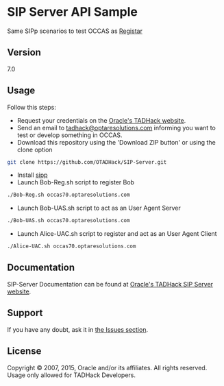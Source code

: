 SIP Server API Sample
=========

Same SIPp scenarios to test OCCAS as [Registar](http://docs.oracle.com/cd/E49461_01/doc.70/e52859/inf_proxyregistrar.htm#CASCG269)

Version
----

7.0

Usage
----

Follow this steps:

+ Request your credentials on the [Oracle's TADHack website](http://tadhack.optaresolutions.com).
+ Send an email to tadhack@optaresolutions.com informing you want to test or develop something in OCCAS. 
+ Download this repository using the 'Download ZIP button' or using the clone option

```sh
git clone https://github.com/OTADHack/SIP-Server.git
```

+ Install [sipp](https://github.com/SIPp/sipp)
+ Launch Bob-Reg.sh script to register Bob

```sh
./Bob-Reg.sh occas70.optaresolutions.com
```

+ Launch Bob-UAS.sh script to act as an User Agent Server

```sh
./Bob-UAS.sh occas70.optaresolutions.com
```

+ Launch Alice-UAC.sh script to register and act as an User Agent Client

```sh
./Alice-UAC.sh occas70.optaresolutions.com
```

Documentation
----

SIP-Server Documentation can be found at [Oracle's TADHack SIP Server website](http://tadhack.optaresolutions.com/).

Support
----

If you have any doubt, ask it in [the Issues section](https://github.com/OTADHack/SIP-Server/issues).

License
----

Copyright © 2007, 2015, Oracle and/or its affiliates. All rights reserved. Usage only allowed for TADHack Developers.
